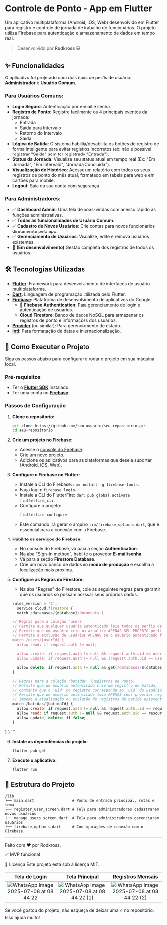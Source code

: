 # Controle de Ponto - App em Flutter

Um aplicativo multiplataforma (Android, iOS, Web) desenvolvido em Flutter para registro e controle de jornada de trabalho de funcionários. O projeto utiliza Firebase para autenticação e armazenamento de dados em tempo real.

> Desenvolvido por **Rodkross** 💻

## ✨ Funcionalidades

O aplicativo foi projetado com dois tipos de perfis de usuário: **Administrador** e **Usuário Comum**.

### Para Usuários Comuns:
- **Login Seguro**: Autenticação por e-mail e senha.
- **Registro de Ponto**: Registre facilmente os 4 principais eventos da jornada:
  - Entrada
  - Saída para Intervalo
  - Retorno do Intervalo
  - Saída
- **Lógica de Batida**: O sistema habilita/desabilita os botões de registro de forma inteligente para evitar registros incorretos (ex: não é possível registrar "Saída" sem ter registrado "Entrada").
- **Status da Jornada**: Visualize seu status atual em tempo real (Ex: "Em Jornada", "Em Intervalo", "Jornada Concluída").
- **Visualização de Histórico**: Acesse um relatório com todos os seus registros de ponto do mês atual, formatado em tabela para web e em cartões para mobile.
- **Logout**: Saia da sua conta com segurança.

### Para Administradores:
- ✅ **Dashboard Admin**: Uma tela de boas-vindas com acesso rápido às funções administrativas.
- ✅ **Todas as funcionalidades de Usuário Comum**.
- ✅ **Cadastro de Novos Usuários**: Crie contas para novos funcionários diretamente pelo app.
- ✅ **Gerenciamento de Usuários**: Visualize, edite e remova usuários existentes.
- 🚧 **(Em desenvolvimento)** Gestão completa dos registros de todos os usuários. 

## 🛠️ Tecnologias Utilizadas

- **[Flutter](https://flutter.dev/)**: Framework para desenvolvimento de interfaces de usuário multiplataforma.
- **[Dart](https://dart.dev/)**: Linguagem de programação utilizada pelo Flutter.
- **[Firebase](https://firebase.google.com/)**: Plataforma de desenvolvimento de aplicativos do Google.
  - 🔐 **Firebase Authentication**: Para gerenciamento de login e autenticação de usuários.
  - **Cloud Firestore**: Banco de dados NoSQL para armazenar os registros de ponto e informações dos usuários.
- **[Provider](https://pub.dev/packages/provider)** (ou similar): Para gerenciamento de estado.
- **[intl](https://pub.dev/packages/intl)**: Para formatação de datas e internacionalização.

## 🚀 Como Executar o Projeto

Siga os passos abaixo para configurar e rodar o projeto em sua máquina local.

### Pré-requisitos

- Ter o **[Flutter SDK](https://docs.flutter.dev/get-started/install)** instalado.
- Ter uma conta no **[Firebase](https://firebase.google.com/)**.

### Passos de Configuração

1.  **Clone o repositório:**
    ```sh
    git clone https://github.com/seu-usuario/seu-repositorio.git
    cd seu-repositorio
    ```

2.  **Crie um projeto no Firebase:**
    - Acesse o [console do Firebase](https://console.firebase.google.com/).
    - Crie um novo projeto.
    - Adicione os aplicativos para as plataformas que deseja suportar (Android, iOS, Web).

3.  **Configure o Firebase no Flutter:**
    - Instale a CLI do Firebase: `npm install -g firebase-tools`.
    - Faça login: `firebase login`.
    - Instale a CLI do FlutterFire: `dart pub global activate flutterfire_cli`.
    - Configure o projeto:
      ```sh
      flutterfire configure
      ```
    - Este comando irá gerar o arquivo `lib/firebase_options.dart`, que é essencial para a conexão com o Firebase.

4.  **Habilite os serviços do Firebase:**
    - No console do Firebase, vá para a seção **Authentication**.
    - Na aba "Sign-in method", habilite o provedor **E-mail/senha**.
    - Vá para a seção **Firestore Database**.
    - Crie um novo banco de dados no **modo de produção** e escolha a localização mais próxima.

5.  **Configure as Regras do Firestore:**
    - Na aba "Regras" do Firestore, cole as seguintes regras para garantir que os usuários só possam acessar seus próprios dados.
    ```js
    rules_version = '2';
      service cloud.firestore {
      match /databases/{database}/documents {

    // Regras para a coleção 'users'
    // Permite que qualquer usuário autenticado leia todos os perfis de usuário.
    // Permite que um usuário crie ou atualize APENAS SEU PRÓPRIO perfil.
    // Permite a exclusão de usuários APENAS se o usuário autenticado for um administrador.
    match /users/{userId} {
      allow read: if request.auth != null;

      allow create: if request.auth != null && request.auth.uid == userId;
      allow update: if request.auth != null && (request.auth.uid == userId || get(/databases/$(database)/documents/users/$(request.auth.uid)).data.isAdmin == true);

      allow delete: if request.auth != null && get(/databases/$(database)/documents/users/$(request.auth.uid)).data.isAdmin == true;
    }

    // Regras para a coleção 'batidas' (Registros de Ponto)
    // Permite que um usuário autenticado crie um registro de batida,
    // contanto que o 'uid' no registro corresponda ao 'uid' do usuário autenticado.
    // Permite que um usuário autenticado leia APENAS seus próprios registros de batida.
    // Impede a atualização ou exclusão de registros de batida existentes.
    match /batidas/{batidaId} {
      allow create: if request.auth != null && request.auth.uid == request.resource.data.uid;
      allow read: if request.auth != null && request.auth.uid == resource.data.uid;
      allow update, delete: if false;
    }
  }
}
    ```

6.  **Instale as dependências do projeto:**
    ```sh
    flutter pub get
    ```

7.  **Execute o aplicativo:**
    ```sh
    flutter run
    ```

## 📝 Estrutura do Projeto

```
/lib
├── main.dart                 # Ponto de entrada principal, rotas e tema
├── register_user_screen.dart # Tela para administradores cadastrarem novos usuários
├── manage_users_screen.dart  # Tela para administradores gerenciarem usuários
└── firebase_options.dart     # Configurações de conexão com o Firebase
```

---



Feito com ❤️ por Rodkross.


✅ MVP funcional

📃 Licença
Este projeto está sob a licença MIT.


|                       Tela de Login                      |                        Tela Principal                       |                         Registros Mensais                        |
| :------------------------------------------------------: | :---------------------------------------------------------: | :--------------------------------------------------------------: |
| ![WhatsApp Image 2025-07-08 at 08 44 22](https://github.com/user-attachments/assets/a1e22fe8-f0ec-4311-b7f4-9d032e573d93) | ![WhatsApp Image 2025-07-08 at 08 44 22 (1)](https://github.com/user-attachments/assets/b1cb0622-d458-495c-8c00-2b6a128dc97c) | ![WhatsApp Image 2025-07-08 at 08 44 22 (2)](https://github.com/user-attachments/assets/d1b0c1dc-a58d-4fa2-bb6c-cebe96ea8cbc) |



Se você gostou do projeto, não esqueça de deixar uma ⭐ no repositório. Isso ajuda muito!
